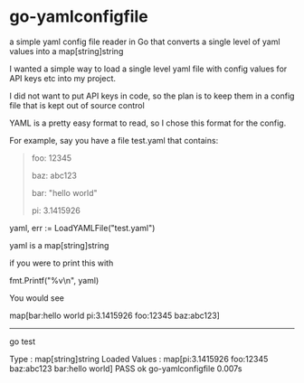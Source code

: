 # go-yamlconfigfile
a simple yaml config file reader in Go that converts a single level of yaml values into a map[string]string

I wanted a simple way to load a single level yaml file with config values for API keys etc into my project.

I did not want to put API keys in code, so the plan is to keep them in a config file that is kept out of source control

YAML is a pretty easy format to read, so I chose this format for the config.

For example, say you have a file test.yaml that contains:

>
> foo: 12345
>
> baz: abc123
>
> bar: "hello world"
>
> pi: 3.1415926
>


yaml, err := LoadYAMLFile("test.yaml")


yaml is a map[string]string

if you were to print this with 

fmt.Printf("%v\n", yaml)

You would see

map[bar:hello world pi:3.1415926 foo:12345 baz:abc123]

-------------------------

go test 

Type
: map[string]string
Loaded Values
: map[pi:3.1415926 foo:12345 baz:abc123 bar:hello world]
PASS
ok  	go-yamlconfigfile	0.007s

